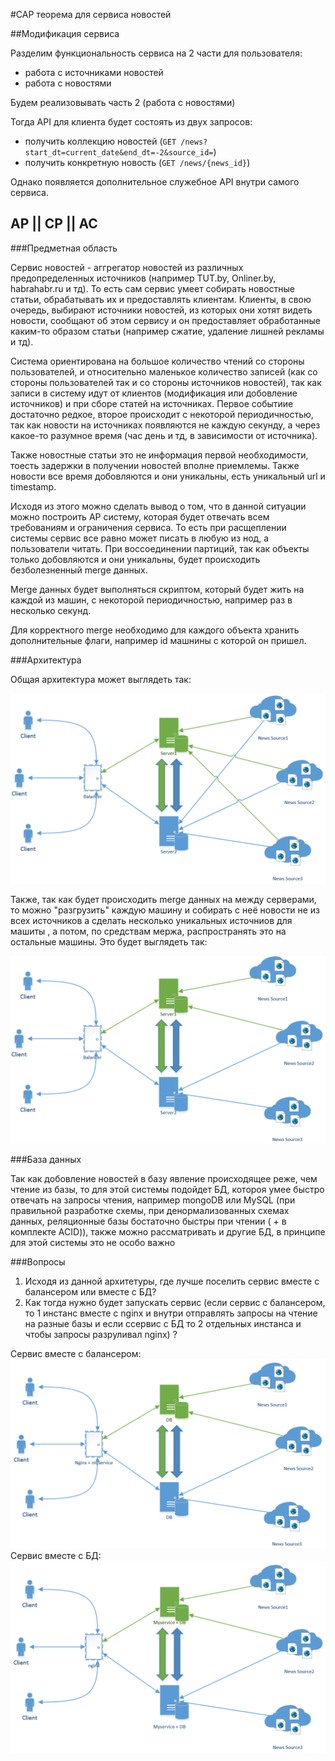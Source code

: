 #CAP теорема для сервиса новостей

##Модификация сервиса

Разделим функциональность сервиса на 2 части для пользователя:
  - работа с источниками новостей
  - работа с новостями

Будем реализовывать часть 2 (работа с новостями)

Тогда API для клиента будет состоять из двух запросов:
 - получить коллекцию новостей (```GET /news?start_dt=current_date&end_dt=-2&source_id=```)
 - получить конкретную новость (```GET /news/{news_id}```)
 
Однако появляется дополнительное служебное API внутри самого сервиса.

## AP || CP || AC

###Предметная область

Сервис новостей - аггрегатор новостей из различных предопределенных источников (например TUT.by, Onliner.by, habrahabr.ru и тд). То есть сам сервис умеет собирать новостные статьи, обрабатывать их и предоставлять клиентам. Клиенты, в свою очередь, выбирают источники новостей, из которых они хотят видеть новости, сообщают об этом сервису и он предоставляет обработанные каким-то образом статьи (например сжатие, удаление лишней рекламы и тд). 

Система ориентирована на большое количество чтений со стороны пользователей, и относительно маленькое количество записей (как со стороны пользователей так и со стороны источников новостей), так как записи в систему идут от клиентов (модификация или добовление источников) и при сборе статей на источниках. Первое событиие достаточно редкое, второе происходит с некоторой периодичностью, так как новости на источниках появляются не каждую секунду, а через какое-то разумное время (час день и тд, в зависимости от источника).

Также новостные статьи это не информация первой необходимости, тоесть задержки в получении новостей вполне приемлемы.
Также новости все время добовляются и они уникальны, есть уникальный url и timestamp.

Исходя из этого можно сделать вывод о том, что в данной ситуации можно построить AP систему, которая будет отвечать всем требованиям и ограничения сервиса. То есть при расщеплении системы сервис все равно может писать в любую из нод, а пользователи читать. При воссоединении партиций, так как объекты только добовляются и они уникальны, будет происходить безболезненный merge данных.

Merge данных будет выполняться скриптом, который будет жить на каждой из машин, с некоторой периодичностью, например раз в несколько секунд. 

Для корректного merge необходимо для каждого объекта хранить дополнительные флаги, например id машнины с которой он пришел.

###Архитектура

Общая архитектура может выглядеть так:

![alt tag](https://github.com/EvgeniyPrudnikov/Magistracy/blob/master/WebServices/CAP/src/web.PNG)

Также, так как будет происходить merge данных на между серверами, то можно "разгрузить" каждую машину и собирать с неё новости не из всех источников а сделать несколько уникальных источниов для машиты , а потом, по средствам мержа, распространять это на остальные машины.
Это будет выглядеть так:

![alt tag](https://github.com/EvgeniyPrudnikov/Magistracy/blob/master/WebServices/CAP/src/web2.PNG)

###База данных

Так как добовление новостей в базу явление происходящее реже, чем чтение из базы, то для этой системы подойдет БД, котороя умее быстро отвечать на запросы чтения, например mongoDB или MySQL (при правильной разработке схемы, при денормализованных схемах данных, реляционные базы бостаточно быстры при чтении ( + в комплекте ACID)), также можно рассматривать и другие БД, в принципе для этой системы это не особо важно

###Вопросы

1. Исходя из данной архитетуры, где лучше поселить сервис вместе с балансером или вместе с БД?
2. Как тогда нужно будет запускать сервис (если сервис с балансером, то 1 инстанс вместе с nginx и внутри отправлять запросы на чтение на разные базы и если ссервис с БД то 2 отдельных инстанса и чтобы запросы разруливал nginx) ?

Сервис вместе с балансером:
![alt tag](https://github.com/EvgeniyPrudnikov/Magistracy/blob/master/WebServices/CAP/src/web4.PNG)
Сервис вместе с БД:
![alt tag](https://github.com/EvgeniyPrudnikov/Magistracy/blob/master/WebServices/CAP/src/web3.PNG)


 

